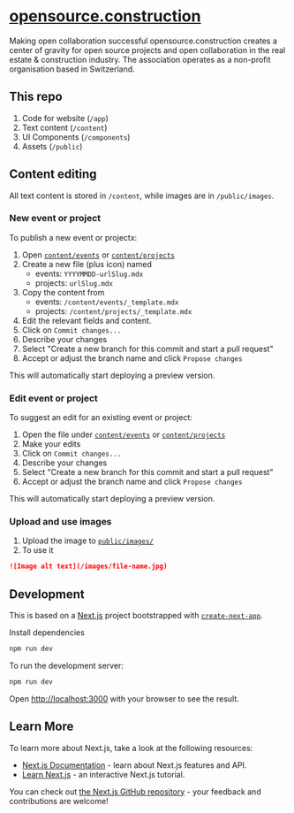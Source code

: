 # [opensource.construction](https://next.opensource.construction)

Making open collaboration successful opensource.construction creates a center of gravity for open source projects and open collaboration in the real estate & construction industry. The association operates as a non-profit organisation based in Switzerland.

## This repo

1. Code for website (`/app`)
2. Text content (`/content`)
3. UI Components (`/components`)
4. Assets (`/public`)

## Content editing

All text content is stored in `/content`, while images are in `/public/images`.

### New event or project

To publish a new event or projectx:

1. Open [`content/events`](/content/events) or [`content/projects`](/content/projects)
2. Create a new file (plus icon) named
   - events: `YYYYMMDD-urlSlug.mdx`
   - projects: `urlSlug.mdx`
3. Copy the content from
   - events: `/content/events/_template.mdx`
   - projects: `/content/projects/_template.mdx`
4. Edit the relevant fields and content.
5. Click on `Commit changes...`
6. Describe your changes
7. Select "Create a new branch for this commit and start a pull request"
8. Accept or adjust the branch name and click `Propose changes`

This will automatically start deploying a preview version.

### Edit event or project

To suggest an edit for an existing event or project:

1. Open the file under [`content/events`](/content/events) or [`content/projects`](/content/projects)
2. Make your edits
3. Click on `Commit changes...`
4. Describe your changes
5. Select "Create a new branch for this commit and start a pull request"
6. Accept or adjust the branch name and click `Propose changes`

This will automatically start deploying a preview version.

### Upload and use images

1. Upload the image to [`public/images/`](/public/images/)
2. To use it

```markdown
![Image alt text](/images/file-name.jpg)
```

## Development

This is based on a [Next.js](https://nextjs.org/) project bootstrapped with [`create-next-app`](https://github.com/vercel/next.js/tree/canary/packages/create-next-app).

Install dependencies

```bash
npm run dev
```

To run the development server:

```bash
npm run dev
```

Open [http://localhost:3000](http://localhost:3000) with your browser to see the result.

## Learn More

To learn more about Next.js, take a look at the following resources:

- [Next.js Documentation](https://nextjs.org/docs) - learn about Next.js features and API.
- [Learn Next.js](https://nextjs.org/learn) - an interactive Next.js tutorial.

You can check out [the Next.js GitHub repository](https://github.com/vercel/next.js/) - your feedback and contributions are welcome!
